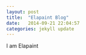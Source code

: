 ```yaml
---
layout: post
title:  "Elapaint Blog"
date:   2014-09-21 22:04:57
categories: jekyll update
---
```


I am Elapaint